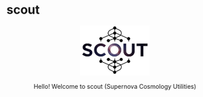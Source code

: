 # scout


<p align="center">
  <img src="https://github.com/fsorrenti/scout/blob/main/assets/img/scout.jpg" width="32%"
 alt="veloce_logo"/>
</p>
<div align="center">


Hello! Welcome to scout (Supernova Cosmology Utilities)
